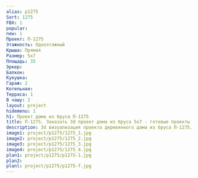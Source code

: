 ```yaml
---
alias: p1275
Sort: 1275
FBX: 1
popular: 
new: 1
Проект: П-1275
Этажность: Одноэтажный
Крыша: Прямая
Размер: 5х7
Площадь: 35
Эркер: 
Балкон: 
Кукушка: 
Гараж: 2
Котельная: 
Терраса: 1
В чашу: 2
layout: project
hidemenu: 1
h1: Проект дома из бруса П-1275
title: П-1275. Заказать 3d проект дома из бруса 5х7 - готовые проекты
description: 3d визуализация проекта деревянного дома из бруса П-1275. Площадь 35 м2, размер 5х7. Вы можете внести любые изменения в проект.
image1: project/p1275/1275_1.jpg
image2: project/p1275/1275_2.jpg
image3: project/p1275/1275_3.jpg
image4: project/p1275/1275_4.jpg
plan1: project/p1275/p1275-1.jpg
plan2: 
planl: project/p1275/p1275-f.jpg
---
```


